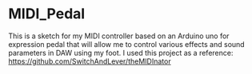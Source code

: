 # MIDI_Pedal
This is a sketch for my MIDI controller based on an Arduino uno for expression pedal 
that will allow me to control various effects and sound parameters in DAW using  my foot.
I used this project as a reference: https://github.com/SwitchAndLever/theMIDInator
